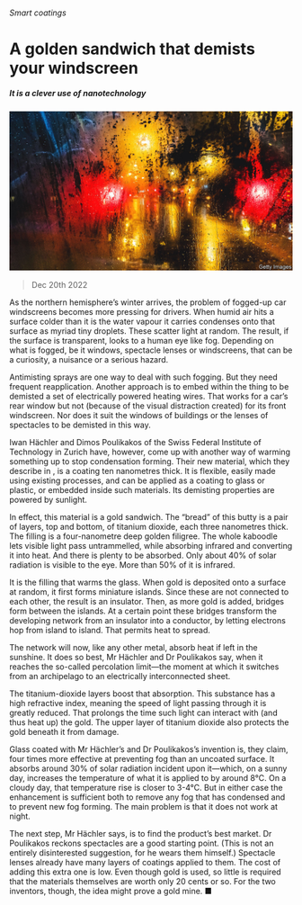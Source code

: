 ###### Smart coatings

# A golden sandwich that demists your windscreen 

##### It is a clever use of nanotechnology 

![image](images/20221224_STP004.jpg) 

> Dec 20th 2022 

As the northern hemisphere’s winter arrives, the problem of fogged-up car windscreens becomes more pressing for drivers. When humid air hits a surface colder than it is the water vapour it carries condenses onto that surface as myriad tiny droplets. These scatter light at random. The result, if the surface is transparent, looks to a human eye like fog. Depending on what is fogged, be it windows, spectacle lenses or windscreens, that can be a curiosity, a nuisance or a serious hazard.

Antimisting sprays are one way to deal with such fogging. But they need frequent reapplication. Another approach is to embed within the thing to be demisted a set of electrically powered heating wires. That works for a car’s rear window but not (because of the visual distraction created) for its front windscreen. Nor does it suit the windows of buildings or the lenses of spectacles to be demisted in this way.

Iwan Hächler and Dimos Poulikakos of the Swiss Federal Institute of Technology in Zurich have, however, come up with another way of warming something up to stop condensation forming. Their new material, which they describe in , is a coating ten nanometres thick. It is flexible, easily made using existing processes, and can be applied as a coating to glass or plastic, or embedded inside such materials. Its demisting properties are powered by sunlight.

In effect, this material is a gold sandwich. The “bread” of this butty is a pair of layers, top and bottom, of titanium dioxide, each three nanometres thick. The filling is a four-nanometre deep golden filigree. The whole kaboodle lets visible light pass untrammelled, while absorbing infrared and converting it into heat. And there is plenty to be absorbed. Only about 40% of solar radiation is visible to the eye. More than 50% of it is infrared.

It is the filling that warms the glass. When gold is deposited onto a surface at random, it first forms miniature islands. Since these are not connected to each other, the result is an insulator. Then, as more gold is added, bridges form between the islands. At a certain point these bridges transform the developing network from an insulator into a conductor, by letting electrons hop from island to island. That permits heat to spread. 

The network will now, like any other metal, absorb heat if left in the sunshine. It does so best, Mr Hächler and Dr Poulikakos say, when it reaches the so-called percolation limit—the moment at which it switches from an archipelago to an electrically interconnected sheet. 

The titanium-dioxide layers boost that absorption. This substance has a high refractive index, meaning the speed of light passing through it is greatly reduced. That prolongs the time such light can interact with (and thus heat up) the gold. The upper layer of titanium dioxide also protects the gold beneath it from damage.

Glass coated with Mr Hächler’s and Dr Poulikakos’s invention is, they claim, four times more effective at preventing fog than an uncoated surface. It absorbs around 30% of solar radiation incident upon it—which, on a sunny day, increases the temperature of what it is applied to by around 8°C. On a cloudy day, that temperature rise is closer to 3-4°C. But in either case the enhancement is sufficient both to remove any fog that has condensed and to prevent new fog forming. The main problem is that it does not work at night.

The next step, Mr Hächler says, is to find the product’s best market. Dr Poulikakos reckons spectacles are a good starting point. (This is not an entirely disinterested suggestion, for he wears them himself.) Spectacle lenses already have many layers of coatings applied to them. The cost of adding this extra one is low. Even though gold is used, so little is required that the materials themselves are worth only 20 cents or so. For the two inventors, though, the idea might prove a gold mine. ■



